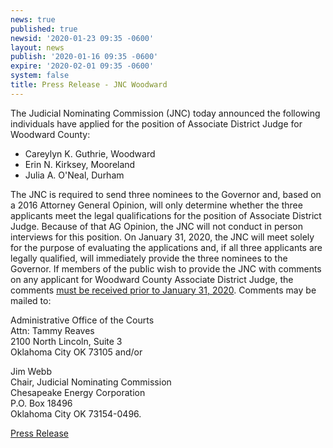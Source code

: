 ```yaml
---
news: true
published: true
newsid: '2020-01-23 09:35 -0600'
layout: news
publish: '2020-01-16 09:35 -0600'
expire: '2020-02-01 09:35 -0600'
system: false
title: Press Release - JNC Woodward
---
```

The Judicial Nominating Commission (JNC) today announced the following individuals have applied for the position of Associate District Judge for Woodward County:

- Careylyn K. Guthrie, Woodward
- Erin N. Kirksey, Mooreland
- Julia A. O'Neal, Durham

The JNC is required to send three nominees to the Governor and, based on a 2016 Attorney General Opinion, will only determine whether the three applicants meet the legal qualifications for the position of Associate District Judge. Because of that AG Opinion, the JNC will not conduct in person interviews for this position.
On January 31, 2020, the JNC will meet solely for the purpose of evaluating the applications and, if all three applicants are legally qualified, will immediately provide the three nominees to the Governor. If members of the public wish to provide the JNC with comments on any applicant for Woodward County Associate District Judge, the comments <u>must be received prior to January 31, 2020</u>. Comments may be mailed to:

Administrative Office of the Courts  
Attn: Tammy Reaves  
2100 North Lincoln, Suite 3  
Oklahoma City OK 73105 and/or

Jim Webb  
Chair, Judicial Nominating Commission  
Chesapeake Energy Corporation  
P.O. Box 18496  
Oklahoma City OK 73154-0496.

[Press Release](http://www.oscn.net/images/news/jnc-press-release-woodward-county.pdf)